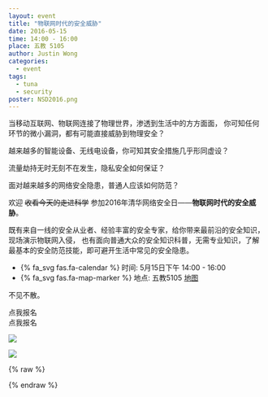```yaml
---
layout: event
title: "物联网时代的安全威胁"
date: 2016-05-15
time: 14:00 - 16:00
place: 五教 5105
author: Justin Wong
categories:
  - event
tags:
  - tuna
  - security
poster: NSD2016.png
---
```


当移动互联网、物联网连接了物理世界，渗透到生活中的方方面面，
你可知任何环节的微小漏洞，都有可能直接威胁到物理安全？

越来越多的智能设备、无线电设备，你可知其安全措施几乎形同虚设？

流量劫持无时无刻不在发生，隐私安全如何保证？

面对越来越多的网络安全隐患，普通人应该如何防范？

欢迎 <del>收看今天的走进科学</del> 参加2016年清华网络安全日——**物联网时代的安全威胁**。

<!--more-->

既有来自一线的安全从业者、经验丰富的安全专家，给你带来最前沿的安全知识，现场演示物联网入侵，
也有面向普通大众的安全知识科普，无需专业知识，了解最基本的安全防范技能，即可避开生活中常见的安全隐患。

- {% fa_svg fas.fa-calendar %} 时间: 5月15日下午 14:00 - 16:00
- {% fa_svg fas.fa-map-marker %} 地点: 五教5105 [地图](#map)

不见不散。


<div id="trick">
  <div class="container visible-xs">
    <div class="row">
      <div class="btn-group btn-group-justified col-xs-12">
        <div class="btn btn-large btn-success"> 点我报名 </div>
      </div>
    </div>
  </div>
  <div class="btn btn-large btn-success hidden-xs"> 点我报名 </div>
</div>

![](/assets/img/events/NSD2016.png)

<img src="/assets/img/events/map_t5.png" id="map" />

{% raw %}
<script type="text/javascript">
$(document).ready(function(){
	$("#trick .btn").click(function(){
		$('html').addClass('bad');
		$('.navbar-brand').html("<img src='/assets/img/bluelotus.png' />清华大学网络安全技术协会");
		setTimeout(function(){
			alert("其实不用报名啦...");
			alert("别忘了是周日下午两点哦!");
			alert("五教5105哦!");
			alert("一定要来哟!");
		}, 1000);
	});
});
</script>
{% endraw %}


